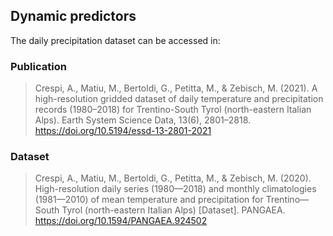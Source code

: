 ## Dynamic predictors

The daily precipitation dataset can be accessed in:

### Publication

> Crespi, A., Matiu, M., Bertoldi, G., Petitta, M., & Zebisch, M. (2021). A high-resolution gridded dataset of daily temperature and precipitation records (1980–2018) for Trentino-South Tyrol (north-eastern Italian Alps). Earth System Science Data, 13(6), 2801–2818. <https://doi.org/10.5194/essd-13-2801-2021>

### Dataset

> Crespi, A., Matiu, M., Bertoldi, G., Petitta, M., & Zebisch, M. (2020). High-resolution daily series (1980—2018) and monthly climatologies (1981—2010) of mean temperature and precipitation for Trentino—South Tyrol (north-eastern Italian Alps) [Dataset]. PANGAEA. <https://doi.org/10.1594/PANGAEA.924502>
